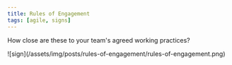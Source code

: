 ```yaml
---
title: Rules of Engagement
tags: [agile, signs]
---
```


How close are these to your team's agreed working practices?

![sign]\(/assets/img/posts/rules-of-engagement/rules-of-engagement.png)
